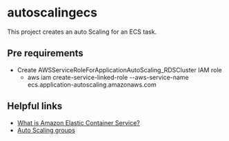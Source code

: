 # autoscalingecs

This project creates an auto Scaling for an ECS task.

## Pre requirements

- Create AWSServiceRoleForApplicationAutoScaling_RDSCluster IAM role
    - aws iam create-service-linked-role --aws-service-name ecs.application-autoscaling.amazonaws.com

## Helpful links

- [What is Amazon Elastic Container Service?][1]
- [Auto Scaling groups][2]

[1]: https://docs.aws.amazon.com/AmazonECS/latest/developerguide/Welcome.html
[2]: https://docs.aws.amazon.com/autoscaling/ec2/userguide/AutoScalingGroup.html